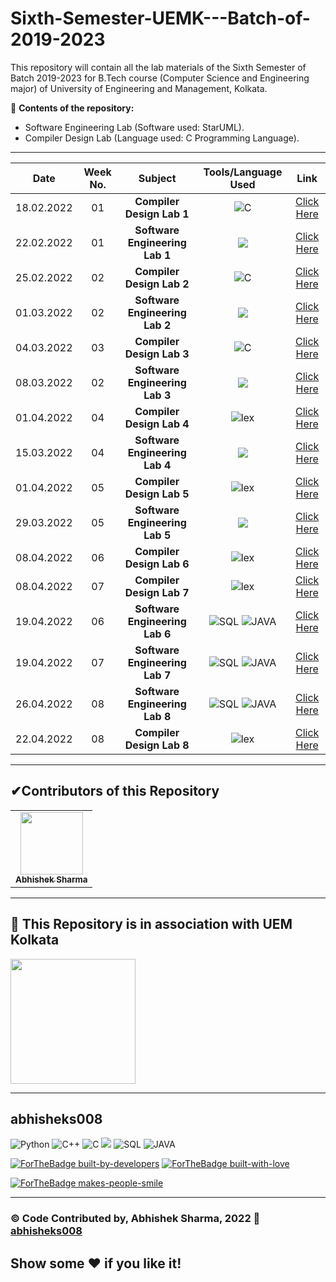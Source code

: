 # Sixth-Semester-UEMK---Batch-of-2019-2023
This repository will contain all the lab materials of the Sixth Semester of Batch 2019-2023 for B.Tech course (Computer Science and Engineering major) of University of Engineering and Management, Kolkata.

🔴 **Contents of the repository:**
- Software Engineering Lab (Software used: StarUML).
- Compiler Design Lab (Language used: C Programming Language).

*********************************************************
| Date | Week No. | Subject | Tools/Language Used | Link |
| :---: |:---: |:---: |:---: |:---: |
|18.02.2022|01|**Compiler Design Lab 1**| <img alt = "C" src = "https://img.shields.io/badge/c-0000FF.svg?&style=for-the-badge&logo=c%2B%2B&ogoColor=white"> | [Click Here](/Compiler%20Design%20Lab/Assignment%201)|
|22.02.2022|01|**Software Engineering Lab 1**|<img src = "https://img.shields.io/badge/StarUML-C70039.svg?&style=for-the-badge&logo=StarUML%2B%2B&ogoColor=white">|[Click Here](https://github.com/abhisheks008/Sixth-Semester-UEMK---Batch-of-2019-2023/blob/main/Software%20Engineering%20Lab/Software%20Engg%20Lab%20-%20Assignment%201.pdf)|
|25.02.2022|02|**Compiler Design Lab 2**|<img alt = "C" src = "https://img.shields.io/badge/c-0000FF.svg?&style=for-the-badge&logo=c%2B%2B&ogoColor=white"> | [Click Here](Compiler%20Design%20Lab/Assignment%202)|
|01.03.2022|02|**Software Engineering Lab 2**|<img src = "https://img.shields.io/badge/StarUML-C70039.svg?&style=for-the-badge&logo=StarUML%2B%2B&ogoColor=white">|[Click Here](/Software%20Engineering%20Lab/Software%20Engineering%20Lab%20-%20Assignment%202.pdf)|
|04.03.2022|03|**Compiler Design Lab 3**|<img alt = "C" src = "https://img.shields.io/badge/c-0000FF.svg?&style=for-the-badge&logo=c%2B%2B&ogoColor=white"> | [Click Here](Compiler%20Design%20Lab/Assignment%203)|
|08.03.2022|02|**Software Engineering Lab 3**|<img src = "https://img.shields.io/badge/StarUML-C70039.svg?&style=for-the-badge&logo=StarUML%2B%2B&ogoColor=white">|[Click Here](/Software%20Engineering%20Lab/Software%20Engineering%20Lab%20-%20Assignment%203.pdf)|
|01.04.2022|04|**Compiler Design Lab 4**|<img alt = "lex" src = "https://img.shields.io/badge/lex-E6E300.svg?&style=for-the-badge&logo=lex&ogoColor=black">|[Click Here](https://github.com/abhisheks008/Sixth-Semester-UEMK---Batch-of-2019-2023/tree/main/Compiler%20Design%20Lab/Assignment%204)|
|15.03.2022|04|**Software Engineering Lab 4**|<img src = "https://img.shields.io/badge/StarUML-C70039.svg?&style=for-the-badge&logo=StarUML%2B%2B&ogoColor=white">|[Click Here](https://github.com/abhisheks008/Sixth-Semester-UEMK---Batch-of-2019-2023/blob/main/Software%20Engineering%20Lab/Software%20Engineering%20Lab%20-%20Assignment%204.pdf)|
|01.04.2022|05|**Compiler Design Lab 5**|<img alt = "lex" src = "https://img.shields.io/badge/lex-E6E300.svg?&style=for-the-badge&logo=lex&ogoColor=black">|[Click Here](https://github.com/abhisheks008/Sixth-Semester-UEMK---Batch-of-2019-2023/tree/main/Compiler%20Design%20Lab/Assignment%205)|
|29.03.2022|05|**Software Engineering Lab 5**|<img src = "https://img.shields.io/badge/StarUML-C70039.svg?&style=for-the-badge&logo=StarUML%2B%2B&ogoColor=white">|[Click Here](https://github.com/abhisheks008/Sixth-Semester-UEMK---Batch-of-2019-2023/blob/main/Software%20Engineering%20Lab/Software%20Engineering%20Lab%20-%20Assignment%205.pdf)|
|08.04.2022|06|**Compiler Design Lab 6**|<img alt = "lex" src = "https://img.shields.io/badge/lex-E6E300.svg?&style=for-the-badge&logo=lex&ogoColor=black">|[Click Here](https://github.com/abhisheks008/Sixth-Semester-UEMK---Batch-of-2019-2023/tree/main/Compiler%20Design%20Lab/Assignment%206)|
|08.04.2022|07|**Compiler Design Lab 7**|<img alt = "lex" src = "https://img.shields.io/badge/lex-E6E300.svg?&style=for-the-badge&logo=lex&ogoColor=black">|[Click Here](https://github.com/abhisheks008/Sixth-Semester-UEMK---Batch-of-2019-2023/tree/main/Compiler%20Design%20Lab/Assignment%207)|
|19.04.2022|06|**Software Engineering Lab 6**|<img alt = "SQL" src = "https://img.shields.io/badge/SQL-6713d4?style=for-the-badge&logo=sql&logoColor=white">  <img alt = "JAVA" src = "https://img.shields.io/badge/JAVA-e700a5?style=for-the-badge&logo=java&logoColor=white">|[Click Here](https://github.com/abhisheks008/Sixth-Semester-UEMK---Batch-of-2019-2023/tree/main/Software%20Engineering%20Lab/Assignment%206)|
|19.04.2022|07|**Software Engineering Lab 7**|<img alt = "SQL" src = "https://img.shields.io/badge/SQL-6713d4?style=for-the-badge&logo=sql&logoColor=white">  <img alt = "JAVA" src = "https://img.shields.io/badge/JAVA-e700a5?style=for-the-badge&logo=java&logoColor=white">|[Click Here](https://github.com/abhisheks008/Sixth-Semester-UEMK---Batch-of-2019-2023/tree/main/Software%20Engineering%20Lab/Assignment%207)|
|26.04.2022|08|**Software Engineering Lab 8**|<img alt = "SQL" src = "https://img.shields.io/badge/SQL-6713d4?style=for-the-badge&logo=sql&logoColor=white">  <img alt = "JAVA" src = "https://img.shields.io/badge/JAVA-e700a5?style=for-the-badge&logo=java&logoColor=white">|[Click Here](https://github.com/abhisheks008/Sixth-Semester-UEMK---Batch-of-2019-2023/tree/main/Software%20Engineering%20Lab/Assignment%208)|
|22.04.2022|08|**Compiler Design Lab 8**|<img alt = "lex" src = "https://img.shields.io/badge/lex-E6E300.svg?&style=for-the-badge&logo=lex&ogoColor=black">|[Click Here](https://github.com/abhisheks008/Sixth-Semester-UEMK---Batch-of-2019-2023/tree/main/Compiler%20Design%20Lab/Assignment%208)|



**************************************************************************
<h2>✔Contributors of this Repository</h2>
<table>
  <tr>
<td align="center"><a href="https://github.com/abhisheks008"><img src="https://avatars.githubusercontent.com/u/68724349?v=4" width="100px;" alt=""/><br /><sub><b>Abhishek Sharma</b></sub></a></td>
    </tr>
  </table>
  
***************************************************************************
<h2>🏫 This Repository is in association with UEM Kolkata </h2>
<a href = "https://uem.edu.in/uem-kolkata/"><img src="https://uem.edu.in/app/themes/iem-group-wp-theme/resources/logo.png" width="200px" alt=""/> </a>

*************************************************************************
## abhisheks008
<img alt="Python" src="https://img.shields.io/badge/python%20-%2314354C.svg?&style=for-the-badge&logo=python&logoColor=white"/> <img alt="C++" src="https://img.shields.io/badge/c++%20-%2300599C.svg?&style=for-the-badge&logo=c%2B%2B&ogoColor=white"/>  <img alt = "C" src = "https://img.shields.io/badge/c-0000FF.svg?&style=for-the-badge&logo=c%2B%2B&ogoColor=white">   <img src = "https://img.shields.io/badge/StarUML-C70039.svg?&style=for-the-badge&logo=StarUML%2B%2B&ogoColor=white">   <img alt = "SQL" src = "https://img.shields.io/badge/SQL-6713d4?style=for-the-badge&logo=sql&logoColor=white">  <img alt = "JAVA" src = "https://img.shields.io/badge/JAVA-e700a5?style=for-the-badge&logo=java&logoColor=white">

[![ForTheBadge built-by-developers](http://ForTheBadge.com/images/badges/built-by-developers.svg)](https://GitHub.com/Naereen/)
[![ForTheBadge built-with-love](http://ForTheBadge.com/images/badges/built-with-love.svg)](https://GitHub.com/Naereen/)

[![ForTheBadge makes-people-smile](http://ForTheBadge.com/images/badges/makes-people-smile.svg)](http://ForTheBadge.com)

***************************************

### ©️ Code Contributed by, Abhishek Sharma, 2022 :link: <a href = "https://github.com/abhisheks008"> abhisheks008 </a>
## Show some :heart: if you like it!

